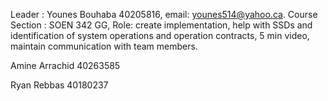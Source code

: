 Leader : Younes Bouhaba 40205816, email: younes514@yahoo.ca. Course Section : SOEN 342 GG, Role: create implementation, help with SSDs and identification of system operations and
operation contracts, 5 min video, maintain communication with team members.

Amine Arrachid 40263585 

Ryan Rebbas 40180237


